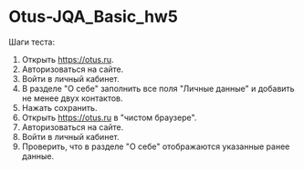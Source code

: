 # Otus-JQA_Basic_hw5

Шаги теста:

1) Открыть https://otus.ru.
2) Авторизоваться на сайте.
3) Войти в личный кабинет.
4) В разделе "О себе" заполнить все поля "Личные данные" и добавить не менее двух контактов.
5) Нажать сохранить.
6) Открыть https://otus.ru в "чистом браузере".
7) Авторизоваться на сайте.
8) Войти в личный кабинет.
9) Проверить, что в разделе "О себе" отображаются указанные ранее данные.